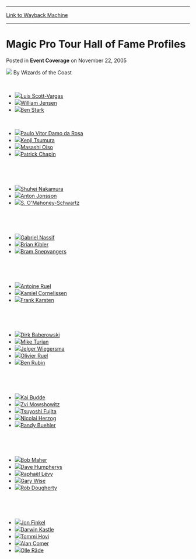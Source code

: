 
---
[Link to Wayback Machine](https://web.archive.org/web/20221004162011/https://magic.wizards.com/en/articles/archive/event-coverage/magic-pro-tour-hall-fame-profiles-2005-11-22)

[_metadata_:author]:- "Wizards of the Coast"
[_metadata_:description]:- "Luis Scott-Vargas William Jensen Ben Stark Paulo Vitor Damo da Rosa Kenji Tsumura Masashi Oiso Patrick Chapin Shuhei Nakamura Anton Jonsson S. O'Mahoney-Schwartz Gabriel Nassif Brian Kibler Bram Snepvangers Antoine Ruel Kamiel Cornelissen Frank Karsten Dirk Baberowski Mike Turian Jelger Wiegersma Olivier Ruel Ben Rubin Kai Budde Zvi Mowshowitz Tsuyoshi Fujita Nicolai Herzog"
[_metadata_:generator]:- "Drupal 7 (http://drupal.org)"
[_metadata_:node]:- "573776"
[_metadata_:publish_date]:- "2005-11-22"
[_metadata_:source]:- "div-main-content"
[_metadata_:title]:- "Magic Pro Tour Hall of Fame Profiles"
[_metadata_:wayback_capture_timestamp]:- "2022-10-04 16:20:11"
[_metadata_:wayback_raw_url]:- "https://web.archive.org/web/20221004162011id_/https://magic.wizards.com/en/articles/archive/event-coverage/magic-pro-tour-hall-fame-profiles-2005-11-22"
[_metadata_:wayback_url]:- "https://magic.wizards.com/en/articles/archive/event-coverage/magic-pro-tour-hall-fame-profiles-2005-11-22"
---


Magic Pro Tour Hall of Fame Profiles
====================================



 Posted in **Event Coverage**
 on November 22, 2005 






![](https://media.magic.wizards.com/styles/auth_small/public/images/person/wizards_author.jpg)
By Wizards of the Coast











 

* [![](https://media.magic.wizards.com/image_legacy_migration/mtg/images/magazine/events/halloffame/2013/lsv_small.jpg)Luis Scott-Vargas](http://archive.wizards.com/Magic/Magazine/Article.aspx?x=mtgevent/hofplayer/scottvargas)
* [![](https://media.magic.wizards.com/image_legacy_migration/mtg/images/magazine/events/halloffame/2013/jensen_small.jpg)William Jensen](http://archive.wizards.com/Magic/Magazine/Article.aspx?x=mtgevent/hofplayer/jensen)
* [![](https://media.magic.wizards.com/image_legacy_migration/mtg/images/magazine/events/halloffame/2013/stark_small.jpg)Ben Stark](http://archive.wizards.com/Magic/Magazine/Article.aspx?x=mtgevent/hofplayer/stark)

 



* [![](https://media.magic.wizards.com/image_legacy_migration/mtg/images/magazine/events/halloffame/2012/pvddr_small.jpg)Paulo Vitor Damo da Rosa](http://archive.wizards.com/Magic/Magazine/Article.aspx?x=mtgevent/hofplayer/pvddarosa)
* [![](https://media.magic.wizards.com/image_legacy_migration/mtg/images/magazine/events/halloffame/2012/kenjitsumura_small.jpg)Kenji Tsumura](http://archive.wizards.com/Magic/Magazine/Article.aspx?x=mtgevent/hofplayer/ktsumura)
* [![](https://media.magic.wizards.com/image_legacy_migration/mtg/images/magazine/events/halloffame/2012/masashioiso_small.jpg)Masashi Oiso](http://archive.wizards.com/Magic/Magazine/Article.aspx?x=mtgevent/hofplayer/moiso)
* [![](https://media.magic.wizards.com/image_legacy_migration/mtg/images/magazine/events/halloffame/2012/patrickchapin_small.jpg)Patrick Chapin](http://archive.wizards.com/Magic/Magazine/Article.aspx?x=mtgevent/hofplayer/pchapin)

 


 



* [![](https://media.magic.wizards.com/image_legacy_migration/mtg/images/magazine/events/halloffame/2011/shuheinakamura_small.jpg)Shuhei Nakamura](http://archive.wizards.com/Magic/Magazine/Article.aspx?x=mtgevent/hofplayer/snakamura)
* [![](https://media.magic.wizards.com/image_legacy_migration/mtg/images/magazine/events/halloffame/2011/antonjonsson_small.jpg)Anton Jonsson](http://archive.wizards.com/Magic/Magazine/Article.aspx?x=mtgevent/hofplayer/ajonsson)
* [![](https://media.magic.wizards.com/image_legacy_migration/mtg/images/magazine/events/halloffame/2011/steveomahoneyschwartz_small.jpg)S. O'Mahoney-Schwartz](http://archive.wizards.com/Magic/Magazine/Article.aspx?x=mtgevent/hofplayer/soms)

 


 



* [![](https://media.magic.wizards.com/image_legacy_migration/mtg/images/magazine/events/halloffame/2010/gabrielnassif_small.jpg)Gabriel Nassif](http://archive.wizards.com/Magic/Magazine/Article.aspx?x=mtgevent/hofplayer/gnassif)
* [![](https://media.magic.wizards.com/image_legacy_migration/mtg/images/magazine/events/halloffame/2010/briankibler_small.jpg)Brian Kibler](http://archive.wizards.com/Magic/Magazine/Article.aspx?x=mtgevent/hofplayer/bkibler)
* [![](https://media.magic.wizards.com/image_legacy_migration/mtg/images/magazine/events/halloffame/2010/bramsnepvangers_small.jpg)Bram Snepvangers](http://archive.wizards.com/Magic/Magazine/Article.aspx?x=mtgevent/hofplayer/bsnepvangers)

 


 



* [![](https://media.magic.wizards.com/image_legacy_migration/mtg/images/magazine/events/halloffame/2009/antoineruel_small.jpg)Antoine Ruel](http://archive.wizards.com/Magic/Magazine/Article.aspx?x=mtgevent/hofplayer/aruel)
* [![](https://media.magic.wizards.com/image_legacy_migration/mtg/images/magazine/events/halloffame/2009/kamielcornelissen_small.jpg)Kamiel Cornelissen](http://archive.wizards.com/Magic/Magazine/Article.aspx?x=mtgevent/hofplayer/kcornelissen)
* [![](https://media.magic.wizards.com/image_legacy_migration/mtg/images/magazine/events/halloffame/2009/frankkarsten_small.jpg)Frank Karsten](http://archive.wizards.com/Magic/Magazine/Article.aspx?x=mtgevent/hofplayer/fkarsten)

 


 



* [![](https://media.magic.wizards.com/image_legacy_migration/mtg/images/magazine/events/halloffame/2008/dirkbaberowski_small.jpg)Dirk Baberowski](http://archive.wizards.com/Magic/Magazine/Article.aspx?x=mtgevent/hofplayer/dbaberowski)
* [![](https://media.magic.wizards.com/image_legacy_migration/mtg/images/magazine/events/halloffame/2008/miketurian_small.jpg)Mike Turian](http://archive.wizards.com/Magic/Magazine/Article.aspx?x=mtgevent/hofplayer/mturian)
* [![](https://media.magic.wizards.com/image_legacy_migration/mtg/images/magazine/events/halloffame/2008/jelgerwiegersma_small.jpg)Jelger Wiegersma](http://archive.wizards.com/Magic/Magazine/Article.aspx?x=mtgevent/hofplayer/jwiegersma)
* [![](https://media.magic.wizards.com/image_legacy_migration/mtg/images/magazine/events/halloffame/2008/olivierruel_small.jpg)Olivier Ruel](http://archive.wizards.com/Magic/Magazine/Article.aspx?x=mtgevent/hofplayer/oruel)
* [![](https://media.magic.wizards.com/image_legacy_migration/mtg/images/magazine/events/halloffame/2008/benrubin_small.jpg)Ben Rubin](http://archive.wizards.com/Magic/Magazine/Article.aspx?x=mtgevent/hofplayer/brubin)

 


 



* [![](https://media.magic.wizards.com/image_legacy_migration/mtg/images/magazine/events/halloffame/2007/kaibudde_small.jpg)Kai Budde](http://archive.wizards.com/Magic/Magazine/Article.aspx?x=mtgevent/hofplayer/kbudde)
* [![](https://media.magic.wizards.com/image_legacy_migration/mtg/images/magazine/events/halloffame/2007/zvimowshowitz_small.jpg)Zvi Mowshowitz](http://archive.wizards.com/Magic/Magazine/Article.aspx?x=mtgevent/hofplayer/zmowshowitz)
* [![](https://media.magic.wizards.com/image_legacy_migration/mtg/images/magazine/events/halloffame/2007/tsuyoshifujita_small.jpg)Tsuyoshi Fujita](http://archive.wizards.com/Magic/Magazine/Article.aspx?x=mtgevent/hofplayer/tfujita)
* [![](https://media.magic.wizards.com/image_legacy_migration/mtg/images/magazine/events/halloffame/2007/nicolaiherzog_small.jpg)Nicolai Herzog](http://archive.wizards.com/Magic/Magazine/Article.aspx?x=mtgevent/hofplayer/nherzog)
* [![](https://media.magic.wizards.com/image_legacy_migration/mtg/images/magazine/events/halloffame/2007/randybuehler_small.jpg)Randy Buehler](http://archive.wizards.com/Magic/Magazine/Article.aspx?x=mtgevent/hofplayer/rbuehler)

 


 



* [![](https://media.magic.wizards.com/image_legacy_migration/mtg/images/magazine/events/halloffame/2006/bobmaher_small.jpg)Bob Maher](http://archive.wizards.com/Magic/Magazine/Article.aspx?x=mtgevent/hofplayer/bmaher)
* [![](https://media.magic.wizards.com/image_legacy_migration/mtg/images/magazine/events/halloffame/2006/davehumphreys_small.jpg)Dave Humpherys](http://archive.wizards.com/Magic/Magazine/Article.aspx?x=mtgevent/hofplayer/dhumpherys)
* [![](https://media.magic.wizards.com/image_legacy_migration/mtg/images/magazine/events/halloffame/2006/raphaellevy_small.jpg)Raphaël Lévy](http://archive.wizards.com/Magic/Magazine/Article.aspx?x=mtgevent/hofplayer/rlevy)
* [![](https://media.magic.wizards.com/image_legacy_migration/mtg/images/magazine/events/halloffame/2006/garywise_small.jpg)Gary Wise](http://archive.wizards.com/Magic/Magazine/Article.aspx?x=mtgevent/hofplayer/gwise)
* [![](https://media.magic.wizards.com/image_legacy_migration/mtg/images/magazine/events/halloffame/2006/robdougherty_small.jpg)Rob Dougherty](http://archive.wizards.com/Magic/Magazine/Article.aspx?x=mtgevent/hofplayer/rdougherty)

 


 



* [![](https://media.magic.wizards.com/image_legacy_migration/mtg/images/magazine/events/halloffame/2005/jonfinkel_small.jpg)Jon Finkel](http://archive.wizards.com/Magic/Magazine/Article.aspx?x=mtgevent/hofplayer/jfinkel)
* [![](https://media.magic.wizards.com/image_legacy_migration/mtg/images/magazine/events/halloffame/2005/darwinkastle_small.jpg)Darwin Kastle](http://archive.wizards.com/Magic/Magazine/Article.aspx?x=mtgevent/hofplayer/dkastle)
* [![](https://media.magic.wizards.com/image_legacy_migration/mtg/images/magazine/events/halloffame/2005/tommihovi_small.jpg)Tommi Hovi](http://archive.wizards.com/Magic/Magazine/Article.aspx?x=mtgevent/hofplayer/thovi)
* [![](https://media.magic.wizards.com/image_legacy_migration/mtg/images/magazine/events/halloffame/2005/alancomer_small.jpg)Alan Comer](http://archive.wizards.com/Magic/Magazine/Article.aspx?x=mtgevent/hofplayer/acomer)
* [![](https://media.magic.wizards.com/image_legacy_migration/mtg/images/magazine/events/halloffame/2005/ollerade_small.jpg)Olle Råde](http://archive.wizards.com/Magic/Magazine/Article.aspx?x=mtgevent/hofplayer/orade)

 


 


 







